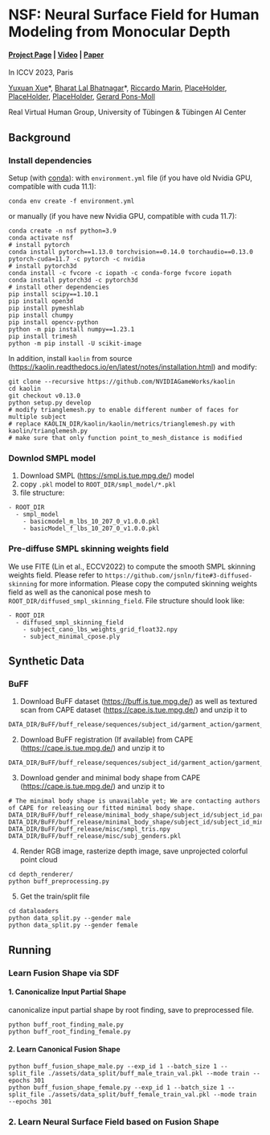 # NSF: Neural Surface Field for Human Modeling from Monocular Depth
#### [Project Page](PlaceHolder) | [Video](PlaceHolder) | [Paper](PlaceHolder)

In ICCV 2023, Paris

[Yuxuan Xue](https://yuxuan-xue.com/)\*, [Bharat Lal Bhatnagar](PlaceHolder)\*, [Riccardo Marin](https://ricma.netlify.app/), [PlaceHolder](PlaceHolder), [PlaceHolder](PlaceHolder), [PlaceHolder](PlaceHolder), [Gerard Pons-Moll](https://virtualhumans.mpi-inf.mpg.de/people/pons-moll.html) 


Real Virtual Human Group, University of Tübingen & Tübingen AI Center

## Background
### Install dependencies

Setup (with [conda](https://docs.conda.io/en/latest/)): 
with `environment.yml` file (if you have old Nvidia GPU, compatible with cuda 11.1):
```
conda env create -f environment.yml
```
or manually (if you have new Nvidia GPU, compatible with cuda 11.7):
```
conda create -n nsf python=3.9
conda activate nsf
# install pytorch
conda install pytorch==1.13.0 torchvision==0.14.0 torchaudio==0.13.0 pytorch-cuda=11.7 -c pytorch -c nvidia
# install pytorch3d
conda install -c fvcore -c iopath -c conda-forge fvcore iopath
conda install pytorch3d -c pytorch3d
# install other dependencies
pip install scipy==1.10.1
pip install open3d
pip install pymeshlab
pip install chumpy
pip install opencv-python
python -m pip install numpy==1.23.1
pip install trimesh
python -m pip install -U scikit-image
```
In addition, install `kaolin` from source (https://kaolin.readthedocs.io/en/latest/notes/installation.html) and modify:
```
git clone --recursive https://github.com/NVIDIAGameWorks/kaolin
cd kaolin
git checkout v0.13.0
python setup.py develop
# modify trianglemesh.py to enable different number of faces for multiple subject
# replace KAOLIN_DIR/kaolin/kaolin/metrics/trianglemesh.py with kaolin/trianglemesh.py
# make sure that only function point_to_mesh_distance is modified
```

### Downlod SMPL model
1. Download SMPL (https://smpl.is.tue.mpg.de/) model
2. copy `.pkl` model to `ROOT_DIR/smpl_model/*.pkl`
3. file structure:
```
- ROOT_DIR
  - smpl_model
    - basicmodel_m_lbs_10_207_0_v1.0.0.pkl
    - basicModel_f_lbs_10_207_0_v1.0.0.pkl
```

### Pre-diffuse SMPL skinning weights field
We use FITE (Lin et al., ECCV2022) to compute the smooth SMPL skinning weights field. 
Please refer to `https://github.com/jsnln/fite#3-diffused-skinning` for more information.
Please copy the computed skinning weights field as well as the canonical pose mesh to `ROOT_DIR/diffused_smpl_skinning_field`. File structure should look like:
```
- ROOT_DIR
  - diffused_smpl_skinning_field
    - subject_cano_lbs_weights_grid_float32.npy
    - subject_minimal_cpose.ply
```

## Synthetic Data
### BuFF 
1. Download BuFF dataset (https://buff.is.tue.mpg.de/) as well as textured scan from CAPE dataset (https://cape.is.tue.mpg.de/) and unzip it to 
```
DATA_DIR/BuFF/buff_release/sequences/subject_id/garment_action/garment_action_frame.ply
```
2. Download BuFF registration (If available) from CAPE (https://cape.is.tue.mpg.de/) and unzip it to
```
DATA_DIR/BuFF/buff_release/sequences/subject_id/garment_action/garment_action_frame.npz
```
3. Download gender and minimal body shape from CAPE (https://cape.is.tue.mpg.de/) and unzip it to
```
# The minimal body shape is unavailable yet; We are contacting authors of CAPE for releasing our fitted minimal body shape.
DATA_DIR/BuFF/buff_release/minimal_body_shape/subject_id/subject_id_param.pkl
DATA_DIR/BuFF/buff_release/minimal_body_shape/subject_id/subject_id_minimal.pkl
DATA_DIR/BuFF/buff_release/misc/smpl_tris.npy
DATA_DIR/BuFF/buff_release/misc/subj_genders.pkl
```
4. Render RGB image, rasterize depth image, save unprojected colorful point cloud
```
cd depth_renderer/
python buff_preprocessing.py
```
5. Get the train/split file
```
cd dataloaders
python data_split.py --gender male
python data_split.py --gender female
```

## Running
### Learn Fusion Shape via SDF
#### 1. Canonicalize Input Partial Shape
canonicalize input partial shape by root finding, save to preprocessed file.
```
python buff_root_finding_male.py
python buff_root_finding_female.py
```

#### 2. Learn Canonical Fusion Shape
```
python buff_fusion_shape_male.py --exp_id 1 --batch_size 1 --split_file ./assets/data_split/buff_male_train_val.pkl --mode train --epochs 301
python buff_fusion_shape_female.py --exp_id 1 --batch_size 1 --split_file ./assets/data_split/buff_female_train_val.pkl --mode train --epochs 301
```

### 2. Learn Neural Surface Field based on Fusion Shape